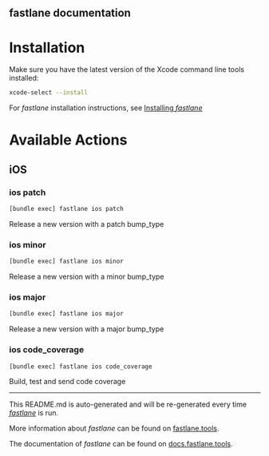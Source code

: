 fastlane documentation
----

# Installation

Make sure you have the latest version of the Xcode command line tools installed:

```sh
xcode-select --install
```

For _fastlane_ installation instructions, see [Installing _fastlane_](https://docs.fastlane.tools/#installing-fastlane)

# Available Actions

## iOS

### ios patch

```sh
[bundle exec] fastlane ios patch
```

Release a new version with a patch bump_type

### ios minor

```sh
[bundle exec] fastlane ios minor
```

Release a new version with a minor bump_type

### ios major

```sh
[bundle exec] fastlane ios major
```

Release a new version with a major bump_type

### ios code_coverage

```sh
[bundle exec] fastlane ios code_coverage
```

Build, test and send code coverage

----

This README.md is auto-generated and will be re-generated every time [_fastlane_](https://fastlane.tools) is run.

More information about _fastlane_ can be found on [fastlane.tools](https://fastlane.tools).

The documentation of _fastlane_ can be found on [docs.fastlane.tools](https://docs.fastlane.tools).
